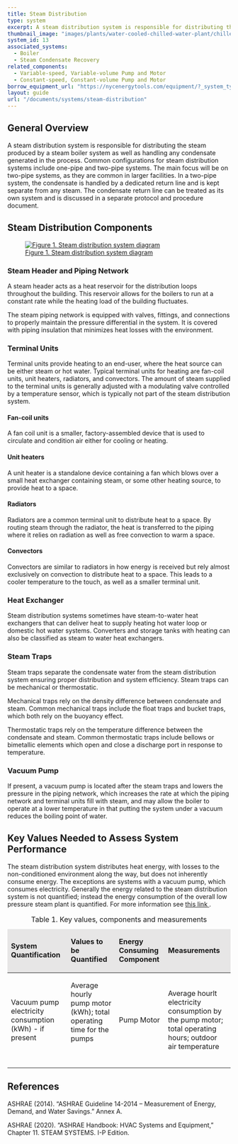 ```yaml
---
title: Steam Distribution
type: system
excerpt: A steam distribution system is responsible for distributing the steam produced by a steam boiler system as well as handling any condensate generated in the process.
thumbnail_image: "images/plants/water-cooled-chilled-water-plant/chilled-water-plant-overview.jpeg"
system_id: 13
associated_systems:
  - Boiler
  - Steam Condensate Recovery
related_components:
  - Variable-speed, Variable-volume Pump and Motor
  - Constant-speed, Constant-volume Pump and Motor
borrow_equipment_url: "https://nycenergytools.com/equipment/?_system_type=condenser-water-loop"
layout: guide
url: "/documents/systems/steam-distribution"
---
```


## General Overview

A steam distribution system is responsible for distributing the steam produced by a steam boiler system as well as handling any condensate generated in the process. Common configurations for steam distribution systems include one-pipe and two-pipe systems. The main focus will be on two-pipe systems, as they are common in larger facilities. In a two-pipe system, the condensate is handled by a dedicated return line and is kept separate from any steam. The condensate return line can be treated as its own system and is discussed in a separate protocol and procedure document.

## Steam Distribution Components

<a href="/images/systems/steam-distribution/steam-distribution figure 1.png">
<figure class="figure mb-3 mt-3">
  <img src="/images/systems/steam-distribution/steam-distribution figure 1.png" class="figure-img img-fluid rounded" alt="Figure 1. Steam distribution system diagram">
  <figcaption class="figure-caption text-left">Figure 1. Steam distribution system diagram</figcaption>
</figure>
</a>

### Steam Header and Piping Network

A steam header acts as a heat reservoir for the distribution loops throughout the building. This reservoir allows for the boilers to run at a constant rate while the heating load of the building fluctuates. 

The steam piping network is equipped with valves, fittings, and connections to properly maintain the pressure differential in the system. It is covered with piping insulation that minimizes heat losses with the environment.  

### Terminal Units 

Terminal units provide heating to an end-user, where the heat source can be either steam or hot water. Typical terminal units for heating are fan-coil units, unit heaters, radiators, and convectors. The amount of steam supplied to the terminal units is generally adjusted with a modulating valve controlled by a temperature sensor, which is typically not part of the steam distribution system. 
 
#### Fan-coil units 

A fan coil unit is a smaller, factory-assembled device that is used to circulate and condition air either for cooling or heating. 

#### Unit heaters 

A unit heater is a standalone device containing a fan which blows over a small heat exchanger containing steam, or some other heating source, to provide heat to a space. 

#### Radiators 

Radiators are a common terminal unit to distribute heat to a space. By routing steam through the radiator, the heat is transferred to the piping where it relies on radiation as well as free convection to warm a space. 

#### Convectors 

Convectors are similar to radiators in how energy is received but rely almost exclusively on convection to distribute heat to a space. This leads to a cooler temperature to the touch, as well as a smaller terminal unit. 

### Heat Exchanger 

Steam distribution systems sometimes have steam-to-water heat exchangers that can deliver heat to supply heating hot water loop or domestic hot water systems. Converters and storage tanks with heating can also be classified as steam to water heat exchangers.  
 
### Steam Traps  

Steam traps separate the condensate water from the steam distribution system ensuring proper distribution and system efficiency. Steam traps can be mechanical or thermostatic. 

Mechanical traps rely on the density difference between condensate and steam. Common mechanical traps include the float traps and bucket traps, which both rely on the buoyancy effect. 

Thermostatic traps rely on the temperature difference between the condensate and steam. Common thermostatic traps include bellows or bimetallic elements which open and close a discharge port in response to temperature. 
 
### Vacuum Pump 

If present, a vacuum pump is located after the steam traps and lowers the pressure in the piping network, which increases the rate at which the piping network and terminal units fill with steam, and may allow the boiler to operate at a lower temperature in that putting the system under a vacuum reduces the boiling point of water.

## Key Values Needed to Assess System Performance

The steam distribution system distributes heat energy, with losses to the non-conditioned environment along the way, but does not inherently consume energy. The exceptions are systems with a vacuum pump, which consumes electricity. Generally the energy related to the steam distribution system is not quantified; instead the energy consumption of the overall low pressure steam plant is quantified. For more information see <a href="/documents/plants/steam-plant"> this link </a>.

<table>
    <caption>Table 1. Key values, components and measurements</caption>
    <thead>
        <tr>
            <td bgcolor="#e7e6e6">
                <p><strong>System Quantification</strong></p>
            </td>
            <td bgcolor="#e7e6e6">
                <p><strong>Values to be Quantified</strong></p>
            </td>
            <td bgcolor="#e7e6e6">
                <p><strong>Energy Consuming Component</strong></p>
            </td>
            <td bgcolor="#e7e6e6">
                <p><strong>Measurements</strong></p>
            </td>
        </tr>
    <tbody>
        <tr>
            <td>
                <p>Vacuum pump electricity consumption (kWh) - if present</p>
            </td>
            <td>
                <p>Average hourly pump motor (kWh); total operating time for the pumps</p>
                <p><br></p>
            </td>
            <td>
                <p>Pump Motor</p>
            </td>
            <td>
                <p>Average hourlt electricity consumption by the pump motor; total operating hours; outdoor air temperature</p>
            </td>
        </tr>
    </tbody>
</table>  

## References

ASHRAE (2014). “ASHRAE Guideline 14-2014 – Measurement of Energy, Demand, and Water Savings.” Annex A.

ASHRAE (2020). “ASHRAE Handbook: HVAC Systems and Equipment,” Chapter 11. STEAM SYSTEMS. I-P Edition.